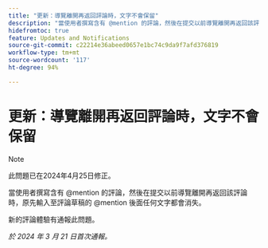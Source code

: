 ```yaml
---
title: "更新：導覽離開再返回評論時，文字不會保留"
description: "當使用者撰寫含有 @mention 的評論，然後在提交以前導覽離開再返回該評論時，原先輸入至評論草稿的 @mention 後面任何文字都會消失。"
hidefromtoc: true
feature: Updates and Notifications
source-git-commit: c22214e36abeed0657e1bc74c9da9f7afd376819
workflow-type: tm+mt
source-wordcount: '117'
ht-degree: 94%

---
```



# 更新：導覽離開再返回評論時，文字不會保留

>[!NOTE]
>
>此問題已在2024年4月25日修正。

當使用者撰寫含有 @mention 的評論，然後在提交以前導覽離開再返回該評論時，原先輸入至評論草稿的 @mention 後面任何文字都會消失。

新的評論體驗有通報此問題。

_於 2024 年 3 月 21 日首次通報。_

